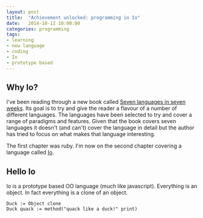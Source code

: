 ```yaml
---
layout: post
title:  "Achievement unlocked: programming in Io"
date:   2014-10-12 10:00:00
categories: programming
tags:
- learning
- new language
- coding
- Io
- prototype based
---
```


## Why Io?
I've been reading through a new book called [Seven languages in seven weeks](book-7-languages).
Its goal is to try and give the reader a flavour of a number of different languages.
The languages have been selected to try and cover a range of paradigms and features.
Given that the book covers seven languages it doesn't (and can't) cover the language in detail
but the author has tried to focus on what makes that language interesting.

The first chapter was ruby. I'm now on the second chapter covering a language called [Io](website-io-language).

## Hello Io

Io is a prototype based OO language (much like javascript). Everything is an object.
In fact everything is a clone of an object.

``` Io
Duck := Object clone
Duck quack := method("quack like a duck!" print)
```


[book-7-languages]: http://shop.oreilly.com/product/9781934356593.do
[website-io-language]: http://iolanguage.org/